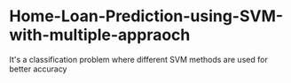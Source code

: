 # Home-Loan-Prediction-using-SVM-with-multiple-appraoch
It's a classification problem where different SVM methods are used for better accuracy
